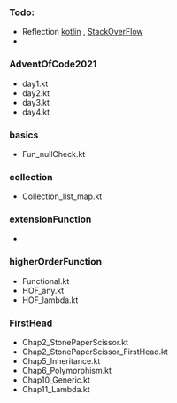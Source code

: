 ### Todo:
- Reflection [kotlin](https://kotlinlang.org/docs/reflection.html) , [StackOverFlow](https://stackoverflow.com/questions/47400942/what-does-mean-in-kotlin#:~:text=Since%20kotlin%201.1%2C%20in%20addition,the%20receiver%20as%20below...)
- 



### AdventOfCode2021
- day1.kt
- day2.kt
- day3.kt
- day4.kt

### basics
- Fun_nullCheck.kt

### collection
- Collection_list_map.kt

### extensionFunction
- 

### higherOrderFunction
- Functional.kt
- HOF_any.kt
- HOF_lambda.kt


### FirstHead
- Chap2_StonePaperScissor.kt
- Chap2_StonePaperScissor_FirstHead.kt
- Chap5_Inheritance.kt
- Chap6_Polymorphism.kt
- Chap10_Generic.kt
- Chap11_Lambda.kt
